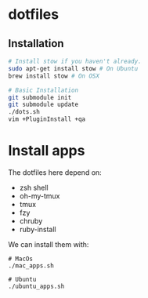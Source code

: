# dotfiles

## Installation
```sh
# Install stow if you haven't already.
sudo apt-get install stow # On Ubuntu
brew install stow # On OSX

# Basic Installation
git submodule init
git submodule update
./dots.sh
vim +PluginInstall +qa
```

# Install apps
The dotfiles here depend on:
- zsh shell
- oh-my-tmux
- tmux
- fzy
- chruby
- ruby-install

We can install them with:
```
# MacOs
./mac_apps.sh

# Ubuntu
./ubuntu_apps.sh
```
